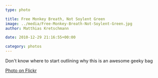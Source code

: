 ```yaml
---
type: photo

title: Free Monkey Breath, Not Soylent Green
image: ../media/Free-Monkey-Breath-Not-Soylent-Green.jpg
author: Matthias Kretschmann

date: 2010-12-29 21:16:55+00:00

category: photos
---
```


Don't know where to start outlining why this is an awesome geeky bag

[Photo on Flickr](http://www.flickr.com/photos/krema/5342064578)
